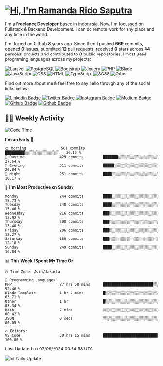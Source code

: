 # [![Hi, I'm Ramanda Rido Saputra](https://readme-typing-svg.herokuapp.com?size=24&vCenter=true&lines=%F0%9F%91%8B+Hi%2C+I'm+Ramanda+Rido+Saputra+;%F0%9F%92%BB+Fullstack+Web+Developer+)](https://git.io/typing-svg)

I'm a **Freelance Developer** based in indonesia. Now, I'm focussed on Fullstack & Backend Development. I can do remote work for any place and any time in the world.

I'm Joined on Github **8** years ago. Since then I pushed **669** commits, opened **0** issues, submitted **12** pull requests, received **0** stars across **44** personal projects and contributed to **0** public repositories.
I most used programing languages across my projects:

![Laravel](https://img.shields.io/badge/Laravel-FF2D20?flat&logo=laravel&logoColor=white)
![PostgreSQL](https://img.shields.io/badge/PostgreSQL-316192?flat&logo=postgresql&logoColor=white)
![Bootstrap](https://img.shields.io/badge/Bootstrap-563D7C?flat&logo=bootstrap&logoColor=white)
![Jquery](https://img.shields.io/badge/jQuery-0769AD?flat&logo=jquery&logoColor=white)
![PHP](https://img.shields.io/badge/-PHP-%234F5D95?style=flat&logo=PHP&logoColor=white)
![Blade](https://img.shields.io/badge/-Blade-%23f7523f?style=flat&logo=Blade&logoColor=white)
![JavaScript](https://img.shields.io/badge/-JavaScript-%23f1e05a?style=flat&logo=JavaScript&logoColor=white)
![CSS](https://img.shields.io/badge/-CSS-%23563d7c?style=flat&logo=CSS&logoColor=white)
![HTML](https://img.shields.io/badge/-HTML-%23e34c26?style=flat&logo=HTML&logoColor=white)
![TypeScript](https://img.shields.io/badge/-TypeScript-%233178c6?style=flat&logo=TypeScript&logoColor=white)
![SCSS](https://img.shields.io/badge/-SCSS-%23c6538c?style=flat&logo=SCSS&logoColor=white)
![Other](https://img.shields.io/badge/-Other-%23ededed?style=flat&logo=Other&logoColor=white)

Find out more about me & feel free to say hello through any of the social links below:

[![Linkedin Badge](https://img.shields.io/badge/-ramandaaridogh-blue?style=flat&logo=Linkedin&logoColor=white&link=https://www.linkedin.com/in/ramanda-rido-saputra/)](https://www.linkedin.com/in/ramanda-rido-saputra/)
[![Twitter Badge](https://img.shields.io/badge/-ramandaaridogh-%231DA1F2.svg?style=flat&logo=twitter&logoColor=white&link=https://www.twitter.com/ramandaaridogh)](https://www.twitter.com/ramandaaridogh/)
[![Instagram Badge](https://img.shields.io/badge/-ramandaaridogh-purple?style=flat&logo=instagram&logoColor=white&link=https://instagram.com/ramandaaridogh_/)](https://instagram.com/ramandaaridogh_)
[![Medium Badge](https://img.shields.io/badge/-@ramandaaridogh-%2312100E.svg?style=flat&logo=Medium&logoColor=white&link=https://medium.com/@ramandaaridogh/)](https://medium.com/@ramandaaridogh)
[![Github Badge](https://img.shields.io/badge/-@ramandaaridogh-100000.svg?style=flat&logo=github&logoColor=white&link=https://github.com/ramandaaridogh)](https://github.com/ramandaaridogh)
[![Github Badge](https://img.shields.io/badge/-@mxcode-100000.svg?style=flat&logo=github&logoColor=white&link=https://github.com/ramanda-mxcode)](https://github.com/ramanda-mxcode)

## 👨‍💻 Weekly Activity
<!--START_SECTION:waka-->
![Code Time](http://img.shields.io/badge/Code%20Time-673%20hrs%204%20mins-blue)

**I'm an Early 🐤** 

```text
🌞 Morning                561 commits         █████████░░░░░░░░░░░░░░░░   36.15 % 
🌆 Daytime                429 commits         ███████░░░░░░░░░░░░░░░░░░   27.64 % 
🌃 Evening                311 commits         █████░░░░░░░░░░░░░░░░░░░░   20.04 % 
🌙 Night                  251 commits         ████░░░░░░░░░░░░░░░░░░░░░   16.17 % 
```
📅 **I'm Most Productive on Sunday** 

```text
Monday                   244 commits         ████░░░░░░░░░░░░░░░░░░░░░   15.72 % 
Tuesday                  240 commits         ████░░░░░░░░░░░░░░░░░░░░░   15.46 % 
Wednesday                216 commits         ███░░░░░░░░░░░░░░░░░░░░░░   13.92 % 
Thursday                 208 commits         ███░░░░░░░░░░░░░░░░░░░░░░   13.40 % 
Friday                   206 commits         ███░░░░░░░░░░░░░░░░░░░░░░   13.27 % 
Saturday                 189 commits         ███░░░░░░░░░░░░░░░░░░░░░░   12.18 % 
Sunday                   249 commits         ████░░░░░░░░░░░░░░░░░░░░░   16.04 % 
```


📊 **This Week I Spent My Time On** 

```text
🕑︎ Time Zone: Asia/Jakarta

💬 Programming Languages: 
PHP                      27 hrs 58 mins      ███████████████████████░░   92.46 % 
Blade Template           1 hr 7 mins         █░░░░░░░░░░░░░░░░░░░░░░░░   03.71 % 
Other                    1 hr                █░░░░░░░░░░░░░░░░░░░░░░░░   03.34 % 
Bash                     7 mins              ░░░░░░░░░░░░░░░░░░░░░░░░░   00.42 % 
JSON                     0 secs              ░░░░░░░░░░░░░░░░░░░░░░░░░   00.05 % 

🔥 Editors: 
VS Code                  30 hrs 15 mins      █████████████████████████   100.00 % 
```


 Last Updated on 07/09/2024 00:54:58 UTC
<!--END_SECTION:waka-->

![📊 Daily Update](https://github.com/ramandaaridogh/ramandaaridogh/actions/workflows/update-activity.yml/badge.svg)
